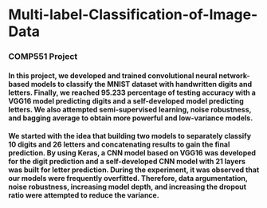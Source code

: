 # Multi-label-Classification-of-Image-Data
### COMP551 Project 
#### In this project, we developed and trained convolutional neural network-based models to classify the MNIST dataset with handwritten digits and letters. Finally, we reached 95.233 percentage of testing accuracy with a VGG16 model predicting digits and a self-developed model predicting letters. We also attempted semi-supervised learning, noise robustness, and bagging average to obtain more powerful and low-variance models.

#### We started with the idea that building two models to separately classify 10 digits and 26 letters and concatenating results to gain the final prediction. By using Keras, a CNN model based on VGG16 was developed for the digit prediction and a self-developed CNN model with 21 layers was built for letter prediction. During the experiment, it was observed that our models were frequently overfitted. Therefore, data argumentation, noise robustness, increasing model depth, and increasing the dropout ratio were attempted to reduce the variance.
